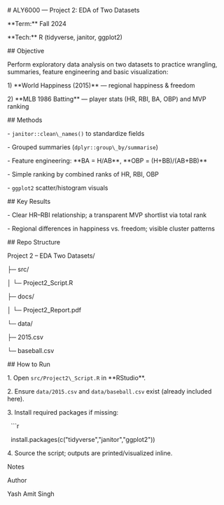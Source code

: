 \# ALY6000 — Project 2: EDA of Two Datasets

\*\*Term:\*\* Fall 2024  

\*\*Tech:\*\* R (tidyverse, janitor, ggplot2)



\## Objective

Perform exploratory data analysis on two datasets to practice wrangling, summaries, feature engineering and basic visualization:

1\) \*\*World Happiness (2015)\*\* — regional happiness \& freedom  

2\) \*\*MLB 1986 Batting\*\* — player stats (HR, RBI, BA, OBP) and MVP ranking



\## Methods

\- `janitor::clean\_names()` to standardize fields

\- Grouped summaries (`dplyr::group\_by/summarise`)

\- Feature engineering: \*\*BA = H/AB\*\*, \*\*OBP = (H+BB)/(AB+BB)\*\*

\- Simple ranking by combined ranks of HR, RBI, OBP

\- `ggplot2` scatter/histogram visuals



\## Key Results

\- Clear HR–RBI relationship; a transparent MVP shortlist via total rank

\- Regional differences in happiness vs. freedom; visible cluster patterns



\## Repo Structure

Project 2 – EDA Two Datasets/

├─ src/

│ └─ Project2\_Script.R

├─ docs/

│ └─ Project2\_Report.pdf

└─ data/

├─ 2015.csv

└─ baseball.csv



\## How to Run

1\. Open `src/Project2\_Script.R` in \*\*RStudio\*\*.  

2\. Ensure `data/2015.csv` and `data/baseball.csv` exist (already included here).  

3\. Install required packages if missing:

&nbsp;  ```r

&nbsp;  install.packages(c("tidyverse","janitor","ggplot2"))

4\. Source the script; outputs are printed/visualized inline.

Notes



Author

Yash Amit Singh

